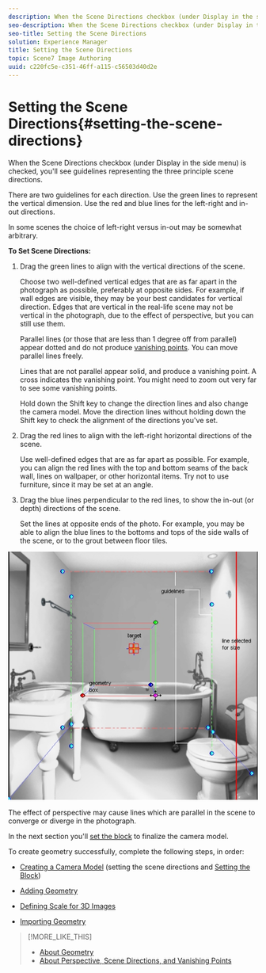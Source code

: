 ```yaml
---
description: When the Scene Directions checkbox (under Display in the side menu) is checked, you'll see guidelines representing the three principle scene directions.
seo-description: When the Scene Directions checkbox (under Display in the side menu) is checked, you'll see guidelines representing the three principle scene directions.
seo-title: Setting the Scene Directions
solution: Experience Manager
title: Setting the Scene Directions
topic: Scene7 Image Authoring
uuid: c220fc5e-c351-46ff-a115-c56503d40d2e
---
```


# Setting the Scene Directions{#setting-the-scene-directions}

When the Scene Directions checkbox (under Display in the side menu) is checked, you'll see guidelines representing the three principle scene directions.

There are two guidelines for each direction. Use the green lines to represent the vertical dimension. Use the red and blue lines for the left-right and in-out directions.

In some scenes the choice of left-right versus in-out may be somewhat arbitrary.

**To Set Scene Directions:** 

1. Drag the green lines to align with the vertical directions of the scene.

   Choose two well-defined vertical edges that are as far apart in the photograph as possible, preferably at opposite sides. For example, if wall edges are visible, they may be your best candidates for vertical direction. Edges that are vertical in the real-life scene may not be vertical in the photograph, due to the effect of perspective, but you can still use them.

   Parallel lines (or those that are less than 1 degree off from parallel) appear dotted and do not produce [vanishing points](../../c-vat-3d-mod-pg/c-vat-create-geo/c-vat-persp-van-pts.md#concept-b8d51c1a3fb647eaa61f7a3e0db5085e). You can move parallel lines freely.

   Lines that are not parallel appear solid, and produce a vanishing point. A cross indicates the vanishing point. You might need to zoom out very far to see some vanishing points.

   Hold down the Shift key to change the direction lines and also change the camera model. Move the direction lines without holding down the Shift key to check the alignment of the directions you've set. 

1. Drag the red lines to align with the left-right horizontal directions of the scene.

   Use well-defined edges that are as far apart as possible. For example, you can align the red lines with the top and bottom seams of the back wall, lines on wallpaper, or other horizontal items. Try not to use furniture, since it may be set at an angle. 

1. Drag the blue lines perpendicular to the red lines, to show the in-out (or depth) directions of the scene.

   Set the lines at opposite ends of the photo. For example, you may be able to align the blue lines to the bottoms and tops of the side walls of the scene, or to the grout between floor tiles. 

![Task post-requisite](assets/bathroom.png)

The effect of perspective may cause lines which are parallel in the scene to converge or diverge in the photograph.

In the next section you'll [set the block](../../c-vat-3d-mod-pg/c-vat-create-geo/t-vat-set-block.md#task-383646d12ec14e84b47d75fad4489175) to finalize the camera model.

To create geometry successfully, complete the following steps, in order:

* [Creating a Camera Model](../../c-vat-3d-mod-pg/c-vat-create-geo/t-vat-cam-mod.md#task-fc39ab753bb248c7a8f86fb27594412e) (setting the scene directions and [Setting the Block](../../c-vat-3d-mod-pg/c-vat-create-geo/t-vat-set-block.md#task-383646d12ec14e84b47d75fad4489175)) 

* [Adding Geometry](../../c-vat-3d-mod-pg/c-vat-create-geo/t-vat-add-geo.md#task-21871477506a4daaa695d638cc159dc0) 
* [Defining Scale for 3D Images](../../c-vat-3d-mod-pg/c-vat-create-geo/t-vat-def-3d-scale.md#task-7938e8b9590543a78d48b678d2d26ba9) 
* [Importing Geometry](../../c-vat-obj-pg/c-vat-abt-obj-pg/t-vat-imp-geo.md#task-a6681c3260ee4a57a177366095981ddc)

>[!MORE_LIKE_THIS]
>
>* [About Geometry](../../c-vat-3d-mod-pg/c-vat-create-geo/c-vat-abt-geo.md#concept-5d07c29f27834afe8e46852c7c71db9c)
>* [About Perspective, Scene Directions, and Vanishing Points](../../c-vat-3d-mod-pg/c-vat-create-geo/c-vat-persp-van-pts.md#concept-b8d51c1a3fb647eaa61f7a3e0db5085e)
